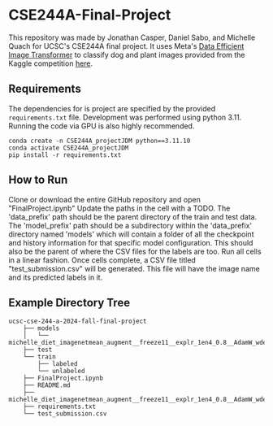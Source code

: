 # CSE244A-Final-Project
This repository was made by Jonathan Casper, Daniel Sabo, and Michelle Quach for UCSC's CSE244A final project. It uses Meta's [Data Efficient Image Transformer](https://github.com/facebookresearch/deit) to classify dog and plant images provided from the Kaggle competition [here](https://www.kaggle.com/competitions/ucsc-cse-244-a-2024-fall-final-project/overview). 

## Requirements 
The dependencies for is project are specified by the provided `requirements.txt` file. Development was performed using python 3.11. Running the code via GPU is also highly recommended. 

```
conda create -n CSE244A_projectJDM python==3.11.10
conda activate CSE244A_projectJDM
pip install -r requirements.txt
```

## How to Run
Clone or download the entire GitHub repository and open "FinalProject.ipynb" Update the paths in the cell with a TODO. The 'data_prefix' path should be the parent directory of the train and test data. The 'model_prefix' path should be a subdirectory within the 'data_prefix' directory named 'models' which will contain a folder of all the checkpoint and history information for that specific model configuration. This should also be the parent of where the CSV files for the labels are too. Run all cells in a linear fashion. Once cells complete, a CSV file titled "test_submission.csv" will be generated. This file will have the image name and its predicted labels in it. 

## Example Directory Tree
```
ucsc-cse-244-a-2024-fall-final-project
    ├── models
    │   └── michelle_diet_imagenetmean_augment__freeze11__explr_1en4_0.8__AdamW_wdecay_1en4
    ├── test
    └── train
        ├── labeled
        └── unlabeled
    ├── FinalProject.ipynb
    ├── README.md
    ├── michelle_diet_imagenetmean_augment__freeze11__explr_1en4_0.8__AdamW_wdecay_1en4
    ├── requirements.txt
    └── test_submission.csv
```

